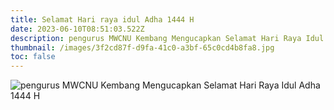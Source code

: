 ```yaml
---
title: Selamat Hari raya idul Adha 1444 H
date: 2023-06-10T08:51:03.522Z
description: pengurus MWCNU Kembang Mengucapkan Selamat Hari Raya Idul Adha 1444 H
thumbnail: /images/3f2cd87f-d9fa-41c0-a3bf-65c0cd4b8fa8.jpg
toc: false
---
```

![pengurus MWCNU Kembang Mengucapkan Selamat Hari Raya Idul Adha 1444 H](/images/3f2cd87f-d9fa-41c0-a3bf-65c0cd4b8fa8.jpg)